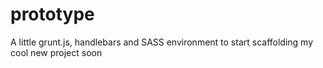 # prototype
A little grunt.js, handlebars and SASS environment to start scaffolding my cool new project soon 
